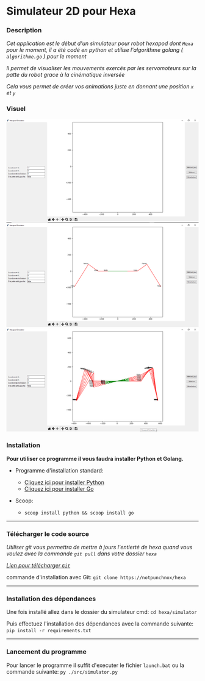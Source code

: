 # Simulateur 2D pour Hexa

### Description
*Cet application est le début d'un simulateur pour robot hexapod dont `Hexa` pour le moment, il a été codé en python et utilise l'algorithme golang ( `algorithme.go` ) pour le moment*

*Il permet de visualiser les mouvements exercés par les servomoteurs sur la patte du robot grace à la cinématique inversée*

*Cela vous permet de créer vos animations juste en donnant une position `x` et `y`*

### Visuel

![Application](./src/images/App.png)
![1 Leg](./src/images/1Leg.png)
![Mouvements](./src/images/Legs.png)

### Installation

**Pour utiliser ce programme il vous faudra installer Python et Golang.**

- Programme d'installation standard:
  * [Cliquez ici pour installer Python](https://www.python.org/downloads/)
  * [Cliquez ici pour installer Go](https://go.dev/doc/install)

- Scoop:

  * `scoop install python && scoop install go`

---

### Télécharger le code source

*Utiliser git vous permettra de mettre à jours l'entierté de hexa quand vous voulez avec la commande `git pull` dans votre dossier `hexa`*

[*Lien pour télécharger `Git`*](https://git-scm.com/downloads)

commande d'installation avec Git: `git clone https://notpunchnox/hexa`

---
### Installation des dépendances

Une fois installé allez dans le dossier du simulateur
cmd: `cd hexa/simulator`

Puis effectuez l'installation des dépendances avec la commande suivante: `pip install -r requirements.txt`

---
### Lancement du programme
Pour lancer le programme il suffit d'executer le fichier `launch.bat` ou la commande suivante: `py ./src/simulator.py`